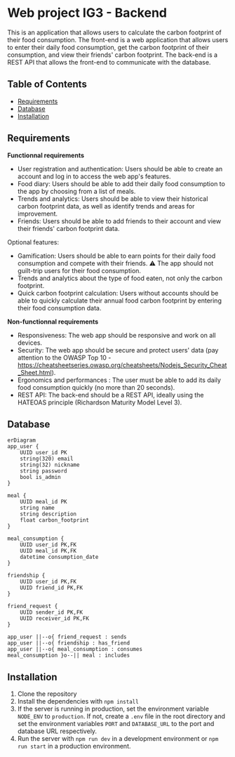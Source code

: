 # Web project IG3 - Backend

This is an application that allows users to calculate the carbon footprint of their food consumption. The front-end is a web application that allows users to enter their daily food consumption, get the carbon footprint of their consumption, and view their friends' carbon footprint.
The back-end is a REST API that allows the front-end to communicate with the database.

## Table of Contents

- [Requirements](#requirements)
- [Database](#database)
- [Installation](#installation)


## Requirements

**Functionnal requirements**
- User registration and authentication: Users should be able to create an account and log in to access the web app's features.
- Food diary: Users should be able to add their daily food consumption to the app by choosing from a list of meals.
- Trends and analytics: Users should be able to view their historical carbon footprint data, as well as identify trends and areas for improvement.
- Friends: Users should be able to add friends to their account and view their friends' carbon footprint data.

Optional features:
- Gamification: Users should be able to earn points for their daily food consumption and compete with their friends. ⚠️ The app should not guilt-trip users for their food consumption.
- Trends and analytics about the type of food eaten, not only the carbon footprint.
- Quick carbon footprint calculation: Users without accounts should be able to quickly calculate their annual food carbon footprint by entering their food consumption data.

**Non-functionnal requirements**
- Responsiveness: The web app should be responsive and work on all devices.
- Security: The web app should be secure and protect users' data (pay attention to the OWASP Top 10 - https://cheatsheetseries.owasp.org/cheatsheets/Nodejs_Security_Cheat_Sheet.html).
- Ergonomics and performances : The user must be able to add its daily food consumption quickly (no more than 20 seconds).
- REST API: The back-end should be a REST API, ideally using the HATEOAS principle (Richardson Maturity Model Level 3).

## Database
```mermaid
erDiagram
app_user {
    UUID user_id PK
    string(320) email
    string(32) nickname
    string password
    bool is_admin
}

meal {
    UUID meal_id PK
    string name
    string description
    float carbon_footprint
}

meal_consumption {
    UUID user_id PK,FK
    UUID meal_id PK,FK
    datetime consumption_date
}

friendship {
    UUID user_id PK,FK
    UUID friend_id PK,FK
}

friend_request {
    UUID sender_id PK,FK
    UUID receiver_id PK,FK
}

app_user ||--o{ friend_request : sends
app_user ||--o{ friendship : has_friend
app_user ||--o{ meal_consumption : consumes
meal_consumption }o--|| meal : includes
```

## Installation
1. Clone the repository
2. Install the dependencies with `npm install`
3. If the server is running in production, set the environment variable `NODE_ENV` to `production`. If not, create a `.env` file in the root directory and set the environment variables `PORT` and `DATABASE_URL` to the port and database URL respectively.
4. Run the server with `npm run dev` in a development environment or `npm run start` in a production environment.